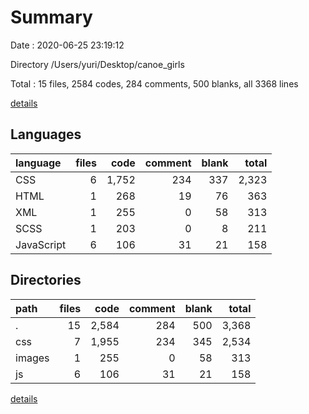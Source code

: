 # Summary

Date : 2020-06-25 23:19:12

Directory /Users/yuri/Desktop/canoe_girls

Total : 15 files,  2584 codes, 284 comments, 500 blanks, all 3368 lines

[details](details.md)

## Languages
| language | files | code | comment | blank | total |
| :--- | ---: | ---: | ---: | ---: | ---: |
| CSS | 6 | 1,752 | 234 | 337 | 2,323 |
| HTML | 1 | 268 | 19 | 76 | 363 |
| XML | 1 | 255 | 0 | 58 | 313 |
| SCSS | 1 | 203 | 0 | 8 | 211 |
| JavaScript | 6 | 106 | 31 | 21 | 158 |

## Directories
| path | files | code | comment | blank | total |
| :--- | ---: | ---: | ---: | ---: | ---: |
| . | 15 | 2,584 | 284 | 500 | 3,368 |
| css | 7 | 1,955 | 234 | 345 | 2,534 |
| images | 1 | 255 | 0 | 58 | 313 |
| js | 6 | 106 | 31 | 21 | 158 |

[details](details.md)